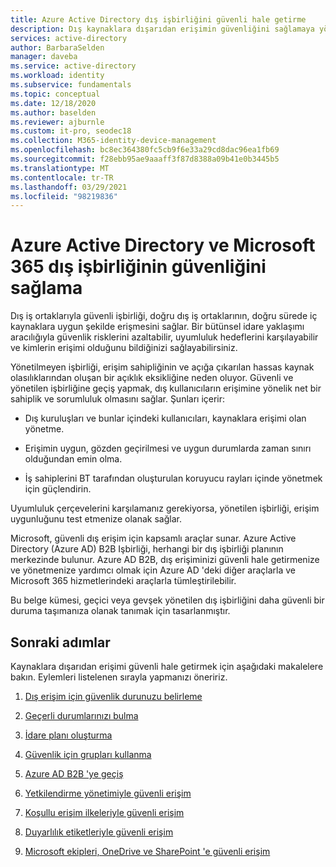 ```yaml
---
title: Azure Active Directory dış işbirliğini güvenli hale getirme
description: Dış kaynaklara dışarıdan erişimin güvenliğini sağlamaya yönelik mimarlar ve BT yöneticileri için kılavuz
services: active-directory
author: BarbaraSelden
manager: daveba
ms.service: active-directory
ms.workload: identity
ms.subservice: fundamentals
ms.topic: conceptual
ms.date: 12/18/2020
ms.author: baselden
ms.reviewer: ajburnle
ms.custom: it-pro, seodec18
ms.collection: M365-identity-device-management
ms.openlocfilehash: bc8ec364380fc5cb9f6e33a29cd8dac96ea1fb69
ms.sourcegitcommit: f28ebb95ae9aaaff3f87d8388a09b41e0b3445b5
ms.translationtype: MT
ms.contentlocale: tr-TR
ms.lasthandoff: 03/29/2021
ms.locfileid: "98219836"
---
```

# <a name="securing-external-collaboration-in-azure-active-directory-and-microsoft-365"></a>Azure Active Directory ve Microsoft 365 dış işbirliğinin güvenliğini sağlama

Dış iş ortaklarıyla güvenli işbirliği, doğru dış iş ortaklarının, doğru sürede iç kaynaklara uygun şekilde erişmesini sağlar. Bir bütünsel idare yaklaşımı aracılığıyla güvenlik risklerini azaltabilir, uyumluluk hedeflerini karşılayabilir ve kimlerin erişimi olduğunu bildiğinizi sağlayabilirsiniz.

Yönetilmeyen işbirliği, erişim sahipliğinin ve açığa çıkarılan hassas kaynak olasılıklarından oluşan bir açıklık eksikliğine neden oluyor. Güvenli ve yönetilen işbirliğine geçiş yapmak, dış kullanıcıların erişimine yönelik net bir sahiplik ve sorumluluk olmasını sağlar. Şunları içerir:

* Dış kuruluşları ve bunlar içindeki kullanıcıları, kaynaklara erişimi olan yönetme.

* Erişimin uygun, gözden geçirilmesi ve uygun durumlarda zaman sınırı olduğundan emin olma.

* İş sahiplerini BT tarafından oluşturulan koruyucu rayları içinde yönetmek için güçlendirin.

Uyumluluk çerçevelerini karşılamanız gerekiyorsa, yönetilen işbirliği, erişim uygunluğunu test etmenize olanak sağlar.

Microsoft, güvenli dış erişim için kapsamlı araçlar sunar.  Azure Active Directory (Azure AD) B2B Işbirliği, herhangi bir dış işbirliği planının merkezinde bulunur. Azure AD B2B, dış erişiminizi güvenli hale getirmenize ve yönetmenize yardımcı olmak için Azure AD 'deki diğer araçlarla ve Microsoft 365 hizmetlerindeki araçlarla tümleştirilebilir.

Bu belge kümesi, geçici veya gevşek yönetilen dış işbirliğini daha güvenli bir duruma taşımanıza olanak tanımak için tasarlanmıştır. 

## <a name="next-steps"></a>Sonraki adımlar

Kaynaklara dışarıdan erişimi güvenli hale getirmek için aşağıdaki makalelere bakın. Eylemleri listelenen sırayla yapmanızı öneririz.


1. [Dış erişim için güvenlik durunuzu belirleme](1-secure-access-posture.md)

2. [Geçerli durumlarınızı bulma](2-secure-access-current-state.md)

3. [İdare planı oluşturma](3-secure-access-plan.md)

4. [Güvenlik için grupları kullanma](4-secure-access-groups.md)

5. [Azure AD B2B 'ye geçiş](5-secure-access-b2b.md)

6. [Yetkilendirme yönetimiyle güvenli erişim](6-secure-access-entitlement-managment.md)

7. [Koşullu erişim ilkeleriyle güvenli erişim](7-secure-access-conditional-access.md)

8. [Duyarlılık etiketleriyle güvenli erişim](8-secure-access-sensitivity-labels.md)

9. [Microsoft ekipleri, OneDrive ve SharePoint 'e güvenli erişim](9-secure-access-teams-sharepoint.md)
